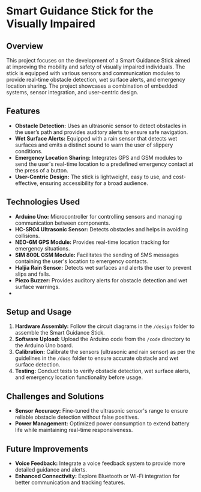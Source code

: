 # Smart Guidance Stick for the Visually Impaired

## Overview
This project focuses on the development of a Smart Guidance Stick aimed at improving the mobility and safety of visually impaired individuals. The stick is equipped with various sensors and communication modules to provide real-time obstacle detection, wet surface alerts, and emergency location sharing. The project showcases a combination of embedded systems, sensor integration, and user-centric design.

## Features
- **Obstacle Detection:** Uses an ultrasonic sensor to detect obstacles in the user’s path and provides auditory alerts to ensure safe navigation.
- **Wet Surface Alerts:** Equipped with a rain sensor that detects wet surfaces and emits a distinct sound to warn the user of slippery conditions.
- **Emergency Location Sharing:** Integrates GPS and GSM modules to send the user's real-time location to a predefined emergency contact at the press of a button.
- **User-Centric Design:** The stick is lightweight, easy to use, and cost-effective, ensuring accessibility for a broad audience.

## Technologies Used
- **Arduino Uno:** Microcontroller for controlling sensors and managing communication between components.
- **HC-SR04 Ultrasonic Sensor:** Detects obstacles and helps in avoiding collisions.
- **NEO-6M GPS Module:** Provides real-time location tracking for emergency situations.
- **SIM 800L GSM Module:** Facilitates the sending of SMS messages containing the user's location to emergency contacts.
- **Haljia Rain Sensor:** Detects wet surfaces and alerts the user to prevent slips and falls.
- **Piezo Buzzer:** Provides auditory alerts for obstacle detection and wet surface warnings.
- 
## Setup and Usage
1. **Hardware Assembly:** Follow the circuit diagrams in the `/design` folder to assemble the Smart Guidance Stick.
2. **Software Upload:** Upload the Arduino code from the `/code` directory to the Arduino Uno board.
3. **Calibration:** Calibrate the sensors (ultrasonic and rain sensor) as per the guidelines in the `/docs` folder to ensure accurate obstacle and wet surface detection.
4. **Testing:** Conduct tests to verify obstacle detection, wet surface alerts, and emergency location functionality before usage.

## Challenges and Solutions
- **Sensor Accuracy:** Fine-tuned the ultrasonic sensor's range to ensure reliable obstacle detection without false positives.
- **Power Management:** Optimized power consumption to extend battery life while maintaining real-time responsiveness.

## Future Improvements
- **Voice Feedback:** Integrate a voice feedback system to provide more detailed guidance and alerts.
- **Enhanced Connectivity:** Explore Bluetooth or Wi-Fi integration for better communication and tracking features.


